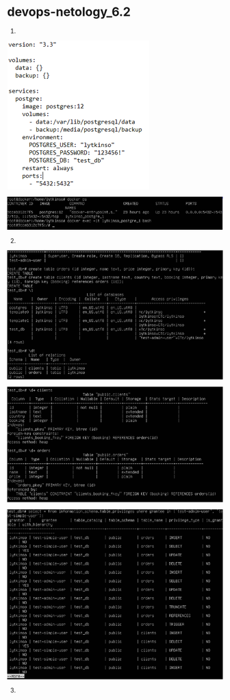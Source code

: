 # devops-netology_6.2  

1. 
![img.png](img.png)

![img_1.png](img_1.png)

2. 
![img_2.png](img_2.png)  

![img_3.png](img_3.png)

![img_4.png](img_4.png)  

3. 